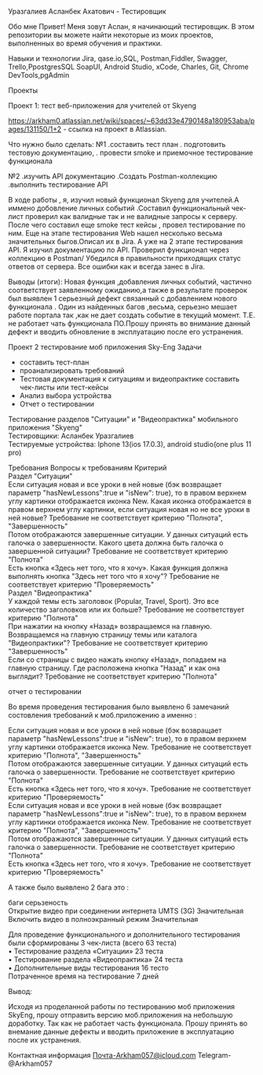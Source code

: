 Уразгалиев Асланбек Ахатович - Тестировщик 

Обо мне
Привет! Меня зовут Аслан, я начинающий тестировщик.
В этом репозитории вы можете найти некоторые из моих проектов, выполненных во время обучения и практики.

Навыки и технологии
Jira, qase.io,SQL, Postman,Fiddler, Swagger, Trello,PpostgresSQL
SoapUI, Android Studio, xCode, Charles, Git, Chrome DevTools,pgAdmin  

Проекты

Проект 1: тест веб-приложения для учителей от Skyeng

https://arkham0.atlassian.net/wiki/spaces/~63dd33e4790148a180953aba/pages/131150/1+2 - ссылка на проект в Atlassian.

Что нужно было сделать:
№1 
        .составить тест план
        . подготовить тестовую документацию, 
        . провести smoke и приемочное тестирование функционала 

№2
        .изучить API документацию
        .Создать Postman-коллекцию
        .выполнить тестирование API

В ходе работы , я, изучил новый функционал Skyeng для учителей.А иммено добовление личных событий .Составил функциональный чек-лист проверил как валидные так и не валидные запросы к серверу.
После чего составил еще smoke тест кейсы , провел тестирование по ним.
Еще на этапе тестирования Web нашел несколько весьма значительных быгов.Описал их в Jira.
А уже на 2 этапе тестирования API. Я изучил документацию по API.
Проверил функционал через коллекцию в Postman/
Убедился в правильности приходящих статус ответов от сервера.
Все ошибки как и всегда занес в Jira.

Выводы (итоги):
        Новая функция ,добавления  личных событий, частично соответствует заявленному ожиданию,а также в результате проверок  был выявлен 1 серьезный дефект связанный с добавлением нового функционала .
        Один из найденных багов ,весьма, серьезно мешает работе портала так ,как не дает создать событие в текущий момент. Т.Е. не работает чать функционала ПО.Прошу принять во внимание данный дефект и вводить обновление в эксплуатацию после его устранения.


Проект 2
тестирование моб приложения Sky-Eng
Задачи
- составить тест-план
- проанализировать требований 
- Тестовая документация к ситуациям и видеопрактике составить чек-листы или тест-кейсы
- Анализ выбора устройства
- Отчет о тестировании

Тестирование разделов "Ситуации" и "Видеопрактика" мобильного приложения "Skyeng" 																									
Тестировщики: Асланбек Уразгалиев																									
Тестируемые устройства:	Iphone 13(ios 17.0.3), android studio(one plus 11 pro)																							
																									
Требования	Вопросы к требованиям	Критерий																							
Раздел "Ситуации"																									
Если ситуация новая и все уроки в ней новые (бэк возвращает параметр "hasNewLessons":true и "isNew": true), то в правом верхнем углу картинки отображается иконка New.	Какая иконка отображается в правом верхнем углу картинки, если ситуация новая но не все уроки в ней новые?	Требование не соответствует критерию "Полнота", "Завершенность"																							
Потом отображаются завершенные ситуации. У данных ситуаций есть галочка о завершенности.	Какого цвета должна быть галочка о завершенной ситуации?	Требование не соответствует критерию "Полнота"																							
Есть кнопка «Здесь нет того, что я хочу».	Какая функция должна выполнять кнопка "Здесь нет того что я хочу"?	Требование не соответствует критерию "Проверяемость"																							
Раздел "Видеопрактика"																									
У каждой темы есть заголовок (Popular, Travel, Sport).	Это все количество заголовков или их больше?	Требование не соответствует критерию "Полнота"																							
При нажатии на кнопку «Назад» возвращаемся на главную.	Возвращаемся на главную страницу темы или каталога "Видеопрактики"?	Требование не соответствует критерию "Завершенность"																							
Если со страницы с видео нажать кнопку «Назад», попадаем на главную страницу.	Где расположена кнопка "Назад" и как она выглядит?	Требование не соответствует критерию "Полнота"																							
																									
																									
														
отчет о тестировании																									
																									
																									
Во время проведения тестирования было выявлено 6 замечаний состовления требований к моб.приложению а именно :																									
																									
Если ситуация новая и все уроки в ней новые (бэк возвращает параметр "hasNewLessons":true и "isNew": true), то в правом верхнем углу картинки отображается иконка New.	Требование не соответствует критерию "Полнота", "Завершенность"																								
Потом отображаются завершенные ситуации. У данных ситуаций есть галочка о завершенности.	Требование не соответствует критерию "Полнота"																								
Есть кнопка «Здесь нет того, что я хочу».	Требование не соответствует критерию "Проверяемость"																								
Если ситуация новая и все уроки в ней новые (бэк возвращает параметр "hasNewLessons":true и "isNew": true), то в правом верхнем углу картинки отображается иконка New.	Требование не соответствует критерию "Полнота", "Завершенность"																								
Потом отображаются завершенные ситуации. У данных ситуаций есть галочка о завершенности.	Требование не соответствует критерию "Полнота"																								
Есть кнопка «Здесь нет того, что я хочу».	Требование не соответствует критерию "Проверяемость"																								
																									
А также было выявлено 2 бага это :																									
																									
баги	серьзеность																								
Открытие видео при соединении интернета UMTS (3G)	Значительная																								
Включить видео в полноэкранный режим	Значительная																								
																									
Для проведение функционального и дополнительного тестирования были сформированы 3 чек-листа  (всего 63 теста) 																									
• Тестирование раздела «Ситуации» 23 теста																									
• Тестирование раздела «Видеопрактика» 24 теста																									
• Дополнительные виды тестирования 16 тесто																									
Потраченное время на тестирование 7 дней																									
																									
Вывод:																									
																									
																									
Исходя из проделанной работы по тестированию моб приложения SkyEng, прошу отправить версию моб.приложения на небольшую доработку. Так как не работает часть функционала. Прошу принять во внемание данные дефекты и вводить приложение в эксплуатацию после их устранения.																									
																							

Контактная информация
Почта-Arkham057@icloud.com
Telegram-@Arkham057

